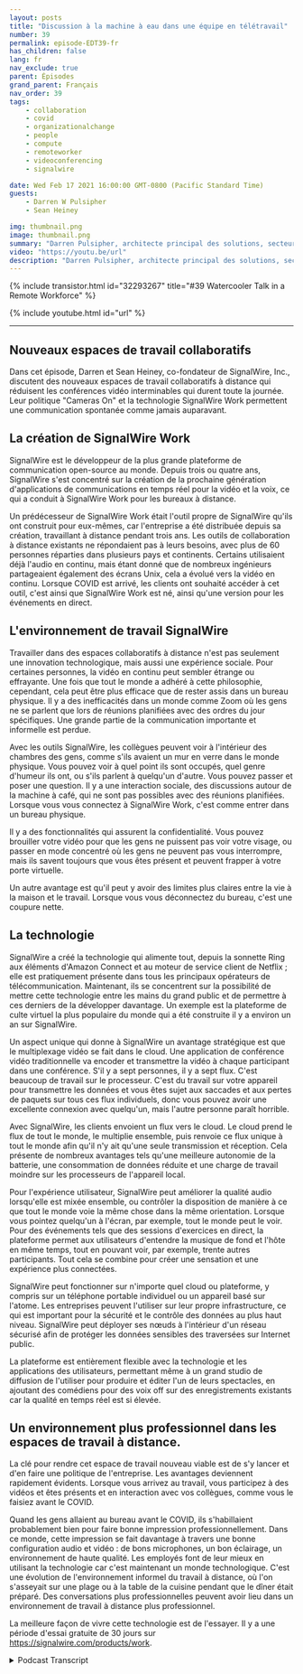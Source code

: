 ```yaml
---
layout: posts
title: "Discussion à la machine à eau dans une équipe en télétravail"
number: 39
permalink: episode-EDT39-fr
has_children: false
lang: fr
nav_exclude: true
parent: Épisodes
grand_parent: Français
nav_order: 39
tags:
    - collaboration
    - covid
    - organizationalchange
    - people
    - compute
    - remoteworker
    - videoconferencing
    - signalwire

date: Wed Feb 17 2021 16:00:00 GMT-0800 (Pacific Standard Time)
guests:
    - Darren W Pulsipher
    - Sean Heiney

img: thumbnail.png
image: thumbnail.png
summary: "Darren Pulsipher, architecte principal des solutions, secteur public, Intel, et Sean Heiney, co-fondateur de SignalWire, Inc., discutent des politiques de travail à distance de leurs entreprises en ce qui concerne l'utilisation des caméras, ainsi que de leur nouvelle technologie d'espaces de travail collaboratifs à distance qui favorise la communication ad hoc au sein de leur effectif entièrement à distance."
video: "https://youtu.be/url"
description: "Darren Pulsipher, architecte principal des solutions, secteur public, Intel, et Sean Heiney, co-fondateur de SignalWire, Inc., discutent des politiques de travail à distance de leurs entreprises en ce qui concerne l'utilisation des caméras, ainsi que de leur nouvelle technologie d'espaces de travail collaboratifs à distance qui favorise la communication ad hoc au sein de leur effectif entièrement à distance."
---
```


<div>
{% include transistor.html id="32293267" title="#39 Watercooler Talk in a Remote Workforce" %}

{% include youtube.html id="url" %}
</div>

---

## Nouveaux espaces de travail collaboratifs

Dans cet épisode, Darren et Sean Heiney, co-fondateur de SignalWire, Inc., discutent des nouveaux espaces de travail collaboratifs à distance qui réduisent les conférences vidéo interminables qui durent toute la journée. Leur politique "Cameras On" et la technologie SignalWire Work permettent une communication spontanée comme jamais auparavant.

## La création de SignalWire Work

SignalWire est le développeur de la plus grande plateforme de communication open-source au monde. Depuis trois ou quatre ans, SignalWire s'est concentré sur la création de la prochaine génération d'applications de communications en temps réel pour la vidéo et la voix, ce qui a conduit à SignalWire Work pour les bureaux à distance.

Un prédécesseur de SignalWire Work était l'outil propre de SignalWire qu'ils ont construit pour eux-mêmes, car l'entreprise a été distribuée depuis sa création, travaillant à distance pendant trois ans. Les outils de collaboration à distance existants ne répondaient pas à leurs besoins, avec plus de 60 personnes réparties dans plusieurs pays et continents. Certains utilisaient déjà l'audio en continu, mais étant donné que de nombreux ingénieurs partageaient également des écrans Unix, cela a évolué vers la vidéo en continu. Lorsque COVID est arrivé, les clients ont souhaité accéder à cet outil, c'est ainsi que SignalWire Work est né, ainsi qu'une version pour les événements en direct.

## L'environnement de travail SignalWire

Travailler dans des espaces collaboratifs à distance n'est pas seulement une innovation technologique, mais aussi une expérience sociale. Pour certaines personnes, la vidéo en continu peut sembler étrange ou effrayante. Une fois que tout le monde a adhéré à cette philosophie, cependant, cela peut être plus efficace que de rester assis dans un bureau physique. Il y a des inefficacités dans un monde comme Zoom où les gens ne se parlent que lors de réunions planifiées avec des ordres du jour spécifiques. Une grande partie de la communication importante et informelle est perdue.

Avec les outils SignalWire, les collègues peuvent voir à l'intérieur des chambres des gens, comme s'ils avaient un mur en verre dans le monde physique. Vous pouvez voir à quel point ils sont occupés, quel genre d'humeur ils ont, ou s'ils parlent à quelqu'un d'autre. Vous pouvez passer et poser une question. Il y a une interaction sociale, des discussions autour de la machine à café, qui ne sont pas possibles avec des réunions planifiées. Lorsque vous vous connectez à SignalWire Work, c'est comme entrer dans un bureau physique.

Il y a des fonctionnalités qui assurent la confidentialité. Vous pouvez brouiller votre vidéo pour que les gens ne puissent pas voir votre visage, ou passer en mode concentré où les gens ne peuvent pas vous interrompre, mais ils savent toujours que vous êtes présent et peuvent frapper à votre porte virtuelle.

Un autre avantage est qu'il peut y avoir des limites plus claires entre la vie à la maison et le travail. Lorsque vous vous déconnectez du bureau, c'est une coupure nette.

## La technologie

SignalWire a créé la technologie qui alimente tout, depuis la sonnette Ring aux éléments d'Amazon Connect et au moteur de service client de Netflix ; elle est pratiquement présente dans tous les principaux opérateurs de télécommunication. Maintenant, ils se concentrent sur la possibilité de mettre cette technologie entre les mains du grand public et de permettre à ces derniers de la développer davantage. Un exemple est la plateforme de culte virtuel la plus populaire du monde qui a été construite il y a environ un an sur SignalWire.

Un aspect unique qui donne à SignalWire un avantage stratégique est que le multiplexage vidéo se fait dans le cloud. Une application de conférence vidéo traditionnelle va encoder et transmettre la vidéo à chaque participant dans une conférence. S'il y a sept personnes, il y a sept flux. C'est beaucoup de travail sur le processeur. C'est du travail sur votre appareil pour transmettre les données et vous êtes sujet aux saccades et aux pertes de paquets sur tous ces flux individuels, donc vous pouvez avoir une excellente connexion avec quelqu'un, mais l'autre personne paraît horrible.

Avec SignalWire, les clients envoient un flux vers le cloud. Le cloud prend le flux de tout le monde, le multiplie ensemble, puis renvoie ce flux unique à tout le monde afin qu'il n'y ait qu'une seule transmission et réception. Cela présente de nombreux avantages tels qu'une meilleure autonomie de la batterie, une consommation de données réduite et une charge de travail moindre sur les processeurs de l'appareil local.

Pour l'expérience utilisateur, SignalWire peut améliorer la qualité audio lorsqu'elle est mixée ensemble, ou contrôler la disposition de manière à ce que tout le monde voie la même chose dans la même orientation. Lorsque vous pointez quelqu'un à l'écran, par exemple, tout le monde peut le voir. Pour des événements tels que des sessions d'exercices en direct, la plateforme permet aux utilisateurs d'entendre la musique de fond et l'hôte en même temps, tout en pouvant voir, par exemple, trente autres participants. Tout cela se combine pour créer une sensation et une expérience plus connectées.

SignalWire peut fonctionner sur n'importe quel cloud ou plateforme, y compris sur un téléphone portable individuel ou un appareil basé sur l'atome. Les entreprises peuvent l'utiliser sur leur propre infrastructure, ce qui est important pour la sécurité et le contrôle des données au plus haut niveau. SignalWire peut déployer ses nœuds à l'intérieur d'un réseau sécurisé afin de protéger les données sensibles des traversées sur Internet public.

La plateforme est entièrement flexible avec la technologie et les applications des utilisateurs, permettant même à un grand studio de diffusion de l'utiliser pour produire et éditer l'un de leurs spectacles, en ajoutant des comédiens pour des voix off sur des enregistrements existants car la qualité en temps réel est si élevée.

## Un environnement plus professionnel dans les espaces de travail à distance.

La clé pour rendre cet espace de travail nouveau viable est de s'y lancer et d'en faire une politique de l'entreprise. Les avantages deviennent rapidement évidents. Lorsque vous arrivez au travail, vous participez à des vidéos et êtes présents et en interaction avec vos collègues, comme vous le faisiez avant le COVID.

Quand les gens allaient au bureau avant le COVID, ils s'habillaient probablement bien pour faire bonne impression professionnellement. Dans ce monde, cette impression se fait davantage à travers une bonne configuration audio et vidéo : de bons microphones, un bon éclairage, un environnement de haute qualité. Les employés font de leur mieux en utilisant la technologie car c'est maintenant un monde technologique. C'est une évolution de l'environnement informel du travail à distance, où l'on s'asseyait sur une plage ou à la table de la cuisine pendant que le dîner était préparé. Des conversations plus professionnelles peuvent avoir lieu dans un environnement de travail à distance plus professionnel.

La meilleure façon de vivre cette technologie est de l'essayer. Il y a une période d'essai gratuite de 30 jours sur https://signalwire.com/products/work.



<details>
<summary> Podcast Transcript </summary>

<p></p>

</details>
